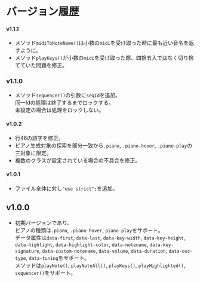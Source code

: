 # バージョン履歴

#### v1.1.1
- メソッド`midiToNoteName()`は小数の`midi`を受け取った時に最も近い音名を返すように。
- メソッド`playKeys()`が小数の`midi`を受け取った際、四捨五入ではなく切り捨てていた問題を修正。

### v1.1.0
- メソッド`sequencer()`の引数に`seqId`を追加。  
同一Idの処理は終了するまでロックする。  
未設定の場合は処理をロックしない。

#### v1.0.2
- 行46の誤字を修正。
- ピアノ生成対象の探索を部分一致から`.piano`, `.piano-hover`, `.piano-play`の三対象に限定。
- 複数のクラスが設定されている場合の不具合を修正。

#### v1.0.1
- ファイル全体に対し`"use strict";`を追加。

## v1.0.0
- 初期バージョンであり、  
ピアノの種類は`.piano`, `.piano-hover`, `piano-play`をサポート。  
データ属性は`data-first`, `data-last`, `data-key-width`, `data-key-height`, `data-highlight`, `data-highlight-color`, `data-notename`, `data-key-signature`, `data-custom-notename`, `data-volume`, `data-duration`, `data-osc-type`, `data-tuning`をサポート。  
メソッドは`playNote()`, `playNoteAll()`, `playKeys()`, `playHighlighted()`, `sequencer()`をサポート。
